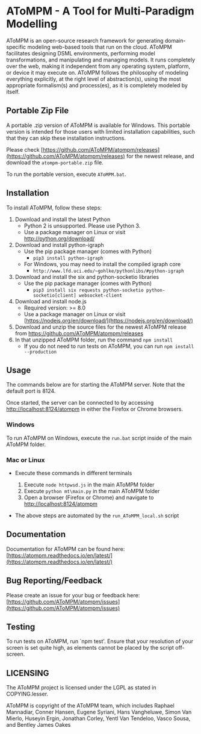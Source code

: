 # AToMPM - A Tool for Multi-Paradigm Modelling
AToMPM is an open-source research framework for generating domain-specific modeling web-based tools that run on the cloud. AToMPM facilitates designing DSML environments, performing model transformations, and manipulating and managing models. It runs completely over the web, making it independent from any operating system, platform, or device it may execute on. AToMPM follows the philosophy of modeling everything explicitly, at the right level of abstraction(s), using the most appropriate formalism(s) and process(es), as it is completely modeled by itself.

## Portable Zip File

A portable .zip version of AToMPM is available for Windows. This portable version is intended for those users with limited installation capabilities, such that they can skip these installation instructions.

Please check [https://github.com/AToMPM/atompm/releases](https://github.com/AToMPM/atompm/releases) for the newest release, and download the `atompm-portable.zip` file.

To run the portable version, execute `AToMPM.bat`.

## Installation

To install AToMPM, follow these steps:
1. Download and install the latest Python
    * Python 2 is unsupported. Please use Python 3.
    * Use a package manager on Linux or visit http://python.org/download/
1. Download and install python-igraph
    * Use the pip package manager (comes with Python)
        * `pip3 install python-igraph`
    * For Windows, you may need to install the compiled igraph core
        * `http://www.lfd.uci.edu/~gohlke/pythonlibs/#python-igraph`
1. Download and install the six and python-socketio libraries
    * Use the pip package manager (comes with Python)
        * `pip3 install six requests python-socketio python-socketio[client] websocket-client`
1. Download and install node.js
    * Required version: >= 8.0
    * Use a package manager on Linux or visit [https://nodejs.org/en/download/](https://nodejs.org/en/download/)
1. Download and unzip the source files for the newest AToMPM release from https://github.com/AToMPM/atompm/releases
1. In that unzipped AToMPM folder, run the command `npm install`
    * If you do not need to run tests on AToMPM, you can run `npm install --production`

## Usage

The commands below are for starting the AToMPM server. Note that the default port is 8124.

Once started, the server can be connected to by accessing [http://localhost:8124/atompm](http://localhost:8124/atompm) in either the Firefox or Chrome browsers.

### Windows
To run AToMPM on Windows, execute the `run.bat` script inside of the main AToMPM folder.

### Mac or Linux
* Execute these commands in different terminals
    1. Execute `node httpwsd.js` in the main AToMPM folder
    2. Execute `python mt\main.py` in the main AToMPM folder
    3. Open a browser (Firefox or Chrome) and navigate to [http://localhost:8124/atompm](http://localhost:8124/atompm)

* The above steps are automated by the `run_AToMPM_local.sh` script

## Documentation
Documentation for AToMPM can be found here: [https://atompm.readthedocs.io/en/latest/](https://atompm.readthedocs.io/en/latest/)

## Bug Reporting/Feedback
Please create an issue for your bug or feedback here: [https://github.com/AToMPM/atompm/issues](https://github.com/AToMPM/atompm/issues)

## Testing
To run tests on AToMPM, run `npm test'. Ensure that your resolution of your screen is set quite high, as elements cannot be placed by the script off-screen.

## LICENSING
The AToMPM project is licensed under the LGPL as stated in COPYING.lesser.

AToMPM is copyright of the AToMPM team, which includes Raphael Mannadiar, Conner Hansen, Eugene Syriani, Hans Vangheluwe, Simon Van Mierlo, Huseyin Ergin, Jonathan Corley, Yentl Van Tendeloo, Vasco Sousa, and Bentley James Oakes
